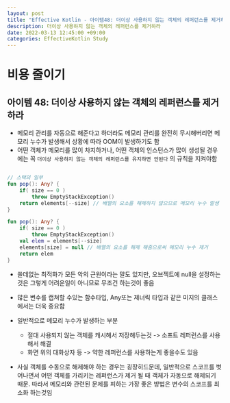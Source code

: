 ```yaml
---
layout: post
title: "Effective Kotlin - 아이템48: 더이상 사용하지 않는 객체의 레퍼런스를 제거하라"
description: 더이상 사용하지 않는 객체의 레퍼런스를 제거하라
date: 2022-03-13 12:45:00 +09:00
categories: EffectiveKotlin Study
---
```



# 비용 줄이기

## 아이템 48: 더이상 사용하지 않는 객체의 레퍼런스를 제거하라

- 메모리 관리를 자동으로 해준다고 하더라도 메모리 관리를 완전히 무시해버리면 메모리 누수가 발생해서 상황에 따라 OOM이 발생하기도 함
- 어떤 객체가 메모리를 많이 차지하거나, 어떤 객체의 인스턴스가 많이 생성될 경우에는 꼭 `더이상 사용하지 않는 객체의 레퍼런스를 유지하면 안된다` 의 규칙을 지켜야함

```kotlin

// 스택의 일부
fun pop(): Any? {
    if( size == 0 ) 
        throw EmptyStackException()
    return elements[--size] // 배열의 요소를 해제하지 않으므로 메모리 누수 발생
}

fun pop(): Any? {
    if( size == 0 ) 
        throw EmptyStackException()
    val elem = elements[--size] 
    elements[size] = null // 배열의 요소를 해제 해줌으로써 메모리 누수 제거
    return elem
}
```

- 쓸데없는 최적화가 모든 악의 근원이라는 말도 있지만, 오브젝트에 null을 설정하는것은 그렇게 어려운일이 아니므로 무조건 하는것이 좋음
- 많은 변수를 캡쳐할 수있는 함수타입, Any또는 제너릭 타입과 같은 미지의 클래스에서는 더욱 중요함
- 일반적으로 메모리 누수가 발생하는 부분
    * 절대 사용되지 않는 객체를 캐시해서 저장해두는것 -> 소프트 레퍼런스를 사용해서 해결
    * 화면 위의 대화상자 등 -> 약한 레퍼런스를 사용하는게 좋을수도 있음

- 사실 객체를 수동으로 해제해야 하는 경우는 굉장히드문데, 일반적으로 스코프를 벗어나면서 어떤 객체를 가리키는 레퍼런스가 제거 될 때 객체가 자동으로 해제되기 때문. 따라서 메모리와 관련된 문제를 피하는 가장 좋은 방법은 변수의 스코프를 최소화 하는것임

